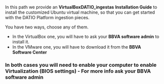 In this path we provide an **VirtualBoxDATIO_ingestas** **Installation Guide** to  install the customized Ubuntu virtual machine, so that you can get started with the DATIO Platform ingestion pieces.

You have two ways, choose any of them.
 - In the VirtualBox one, you will have to ask your **BBVA software admin** to install it.
 - In the VMware one, you will have to download it from the **BBVA Software Center**
 
### In both cases you will need to enable your computer to enable Virtualization (BIOS settings) - For more info ask your BBVA software admin